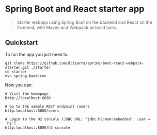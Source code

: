 # Spring Boot and React starter app

> Starter webapp using Spring Boot on the backend and React on the frontend, with 
Maven and Webpack as build tools.

## Quickstart
To run the app you just need to:

    git clone https://github.com/dlizarra/spring-boot-react-webpack-starter.git ./starter
    cd starter
    mvn spring-boot:run

Now you can:

    # Visit the homepage
    http://localhost:8080
    
    # Go to the sample REST endpoint /users
    http:localhost:8080/users
    
    # Login to the H2 console (JDBC URL: 'jdbc:h2:mem:embedded', user = 'h2')
    http:localhost:8080/h2-console

